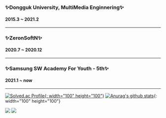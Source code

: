 <!--### Hi there 👋-->

<!--
**KingBlackCow/KingBlackCow** is a ✨ _special_ ✨ repository because its `README.md` (this file) appears on your GitHub profile.

Here are some ideas to get you started:

- 🔭 I’m currently working on ...
- 🌱 I’m currently learning ...
- 👯 I’m looking to collaborate on ...
- 🤔 I’m looking for help with ...
- 💬 Ask me about ...
- 📫 How to reach me: ...
- 😄 Pronouns: ...
- ⚡ Fun fact: ...
-->

### ✨Dongguk University, MultiMedia Enginnering✨
  ####  2015.3 ~ 2021.2 
  ------------
###  ✨ZeronSoftN✨
  ####  2020.7 ~ 2020.12 
  ------------
###  ✨Samsung SW Academy For Youth - 5th✨
  ####  2021.1 ~ now 

------------

[![Solved.ac Profile{: width="100" height="100"}](http://mazassumnida.wtf/api/v2/generate_badge?boj=sgs1159)](https://solved.ac/sgs1159/)
[![Anurag's github stats](https://github-readme-stats.vercel.app/api?username=KingBlackCow)](https://github.com/anuraghazra/github-readme-stats){: width="100" height="100"}

<img src="https://img.shields.io/badge/Java-brightgreen?style=flat-square&logo=Java&logoColor=white"/></a>
<img src="https://img.shields.io/badge/JavaScript-orange?style=flat-square&logo=JavaScript&logoColor=white"/></a>
  
